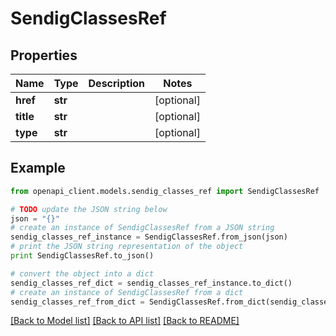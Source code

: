 # SendigClassesRef


## Properties
Name | Type | Description | Notes
------------ | ------------- | ------------- | -------------
**href** | **str** |  | [optional] 
**title** | **str** |  | [optional] 
**type** | **str** |  | [optional] 

## Example

```python
from openapi_client.models.sendig_classes_ref import SendigClassesRef

# TODO update the JSON string below
json = "{}"
# create an instance of SendigClassesRef from a JSON string
sendig_classes_ref_instance = SendigClassesRef.from_json(json)
# print the JSON string representation of the object
print SendigClassesRef.to_json()

# convert the object into a dict
sendig_classes_ref_dict = sendig_classes_ref_instance.to_dict()
# create an instance of SendigClassesRef from a dict
sendig_classes_ref_from_dict = SendigClassesRef.from_dict(sendig_classes_ref_dict)
```
[[Back to Model list]](../README.md#documentation-for-models) [[Back to API list]](../README.md#documentation-for-api-endpoints) [[Back to README]](../README.md)


